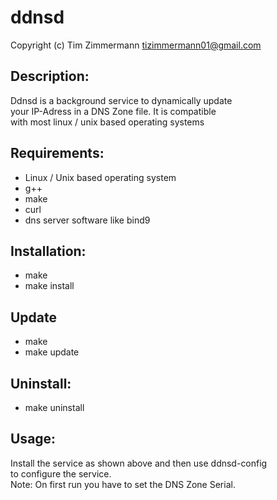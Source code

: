 # ddnsd  
Copyright (c) Tim Zimmermann <tizimmermann01@gmail.com>  
  
## Description:   
Ddnsd is a background service to dynamically update  
your IP-Adress in a DNS Zone file. It is compatible  
with most linux / unix based operating systems     
  
## Requirements:    
- Linux / Unix based operating system  
- g++  
- make  
- curl
- dns server software like bind9

## Installation:  
- make  
- make install    
  
## Update  
- make  
- make update  
    
## Uninstall:  
- make uninstall  
  
## Usage:  
Install the service as shown above and then use ddnsd-config  
to configure the service.  
Note: On first run you have to set the DNS Zone Serial.   
